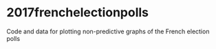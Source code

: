 # 2017frenchelectionpolls
Code and data for plotting non-predictive graphs of the French election polls
